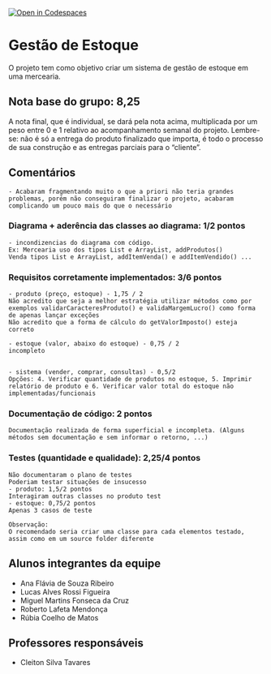 [![Open in Codespaces](https://classroom.github.com/assets/launch-codespace-f4981d0f882b2a3f0472912d15f9806d57e124e0fc890972558857b51b24a6f9.svg)](https://classroom.github.com/open-in-codespaces?assignment_repo_id=10064412)
# Gestão de Estoque 
O projeto tem como objetivo criar um sistema de gestão de estoque em uma mercearia.


## Nota base do grupo: 8,25

A nota final, que é individual, se dará pela nota acima, multiplicada por um peso entre 0 e 1 relativo ao acompanhamento semanal do projeto. Lembre-se: não é só a entrega do produto finalizado que importa, é todo o processo de sua construção e as entregas parciais para o “cliente”.

## Comentários

	- Acabaram fragmentando muito o que a priori não teria grandes problemas, porém não conseguiram finalizar o projeto, acabaram complicando um pouco mais do que o necessário

### Diagrama + aderência das classes ao diagrama: 1/2 pontos 
	- incondizencias do diagrama com código.
	Ex: Mercearia uso dos tipos List e ArrayList, addProdutos()
	Venda tipos List e ArrayList, addItemVenda() e addItemVendido() ...


### Requisitos corretamente implementados: 3/6 pontos 
	- produto (preço, estoque) - 1,75 / 2
	Não acredito que seja a melhor estratégia utilizar métodos como por exemplos validarCaracteresProduto() e validaMargemLucro() como forma de apenas lançar exceções
	Não acredito que a forma de cálculo do getValorImposto() esteja correto

	- estoque (valor, abaixo do estoque) - 0,75 / 2
	incompleto


	- sistema (vender, comprar, consultas) - 0,5/2
	Opções: 4. Verificar quantidade de produtos no estoque, 5. Imprimir relatório de produto e 6. Verificar valor total do estoque não implementadas/funcionais


### Documentação de código: 2 pontos 
	Documentação realizada de forma superficial e incompleta. (Alguns métodos sem documentação e sem informar o retorno, ...)
	
### Testes (quantidade e qualidade): 2,25/4 pontos 
	Não documentaram o plano de testes
	Poderiam testar situações de insucesso
	- produto: 1,5/2 pontos
	Interagiram outras classes no produto test
	- estoque: 0,75/2 pontos
	Apenas 3 casos de teste

	Observação:
	O recomendado seria criar uma classe para cada elementos testado, assim como em um source folder diferente
	
## Alunos integrantes da equipe

* Ana Flávia de Souza Ribeiro
* Lucas Alves Rossi Figueira
* Miguel Martins Fonseca da Cruz
* Roberto Lafeta Mendonça 
* Rúbia Coelho de Matos

## Professores responsáveis

* Cleiton Silva Tavares

